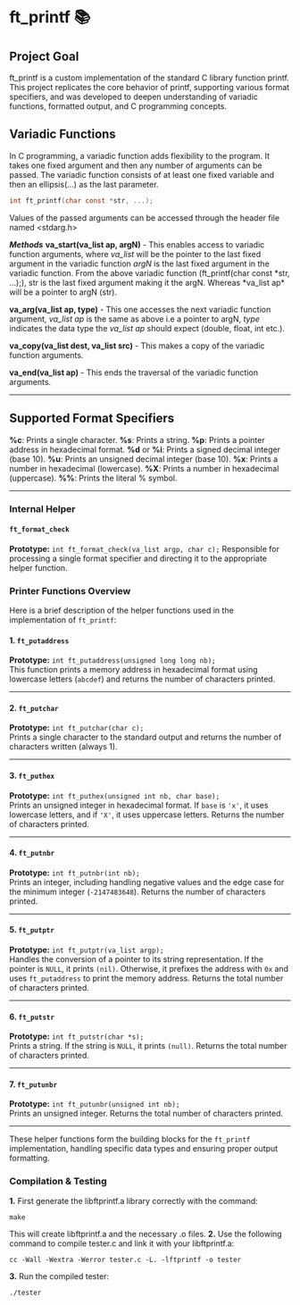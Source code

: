 # ft_printf 📚

## Project Goal

ft_printf is a custom implementation of the standard C library function printf. This project replicates the core behavior of printf, supporting various format specifiers, and was developed to deepen understanding of variadic functions, formatted output, and C programming concepts.

## Variadic Functions

In C programming, a variadic function adds flexibility to the program. It takes one fixed argument and then any number of arguments can be passed. The variadic function consists of at least one fixed variable and then an ellipsis(…) as the last parameter.

```c
int	ft_printf(char const *str, ...);
```

Values of the passed arguments can be accessed through the header file named <stdarg.h>

**_Methods_**
**va_start(va_list ap, argN)** - This enables access to variadic function arguments, where _va_list_ will be the pointer to the last fixed argument in the variadic function _argN_ is the last fixed argument in the variadic function.
From the above variadic function (ft_printf(char const *str, ...);), str is the last fixed argument making it the argN. Whereas *va_list ap\* will be a pointer to argN (str).

**va_arg(va_list ap, type)** - This one accesses the next variadic function argument, _va_list ap_ is the same as above i.e a pointer to argN, _type_ indicates the data type the _va_list ap_ should expect (double, float, int etc.).

**va_copy(va_list dest, va_list src)** - This makes a copy of the variadic function arguments.

**va_end(va_list ap)** - This ends the traversal of the variadic function arguments.

---

## Supported Format Specifiers

**%c**: Prints a single character.
**%s**: Prints a string.
**%p**: Prints a pointer address in hexadecimal format.
**%d** or **%i**: Prints a signed decimal integer (base 10).
**%u**: Prints an unsigned decimal integer (base 10).
**%x**: Prints a number in hexadecimal (lowercase).
**%X**: Prints a number in hexadecimal (uppercase).
**%%**: Prints the literal % symbol.

---

### Internal Helper

#### `ft_format_check`

**Prototype:** `int ft_format_check(va_list argp, char c);`
Responsible for processing a single format specifier and directing it to the appropriate helper function.

### Printer Functions Overview

Here is a brief description of the helper functions used in the implementation of `ft_printf`:

#### 1. `ft_putaddress`

**Prototype:** `int ft_putaddress(unsigned long long nb);`  
This function prints a memory address in hexadecimal format using lowercase letters (`abcdef`) and returns the number of characters printed.

---

#### 2. `ft_putchar`

**Prototype:** `int ft_putchar(char c);`  
Prints a single character to the standard output and returns the number of characters written (always 1).

---

#### 3. `ft_puthex`

**Prototype:** `int ft_puthex(unsigned int nb, char base);`  
Prints an unsigned integer in hexadecimal format. If `base` is `'x'`, it uses lowercase letters, and if `'X'`, it uses uppercase letters. Returns the number of characters printed.

---

#### 4. `ft_putnbr`

**Prototype:** `int ft_putnbr(int nb);`  
Prints an integer, including handling negative values and the edge case for the minimum integer (`-2147483648`). Returns the number of characters printed.

---

#### 5. `ft_putptr`

**Prototype:** `int ft_putptr(va_list argp);`  
Handles the conversion of a pointer to its string representation. If the pointer is `NULL`, it prints `(nil)`. Otherwise, it prefixes the address with `0x` and uses `ft_putaddress` to print the memory address. Returns the total number of characters printed.

---

#### 6. `ft_putstr`

**Prototype:** `int ft_putstr(char *s);`  
Prints a string. If the string is `NULL`, it prints `(null)`. Returns the total number of characters printed.

---

#### 7. `ft_putunbr`

**Prototype:** `int ft_putunbr(unsigned int nb);`  
Prints an unsigned integer. Returns the total number of characters printed.

---

These helper functions form the building blocks for the `ft_printf` implementation, handling specific data types and ensuring proper output formatting.

### Compilation & Testing

**1.** First generate the libftprintf.a library correctly with the command:

```console
make
```

This will create libftprintf.a and the necessary .o files.
**2.** Use the following command to compile tester.c and link it with your libftprintf.a:

```console
cc -Wall -Wextra -Werror tester.c -L. -lftprintf -o tester
```

**3.** Run the compiled tester:

```console
./tester
```

